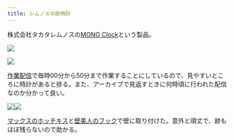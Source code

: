 ```yaml
---
title: レムノスの掛時計
---
```

株式会社タカタレムノスの[MONO Clock](https://www.amazon.co.jp/dp/B004UIT8BK)という製品。

![](https://lh5.googleusercontent.com/4_TC4GzWn_OeN8U9NaYUOoWmrDeMd16OO7KhF8tXA-A7dLWcZBELkQb0EWqgSipMvvtsiXydSmVJJemHOw9o2zrYcxx90qTp3EL0QiX1hUnCKbMLKAFj932VBcknhRpBUa7WrQQ1diit_VCpxHp7ZA)

![](https://lh6.googleusercontent.com/WgpVLGt7CcdaaZ-xjd1NV9Yk7g1M1lsKDSqi6_d316kPUyPpsLa6iCt9w6mOfCmuMWStfpjB-qz-MGUtGQzFTbZdKjgbnFfag1ow5NrqsaRd2rLHVq45AMQ7wPFeqxMDsN-JV28iMY9URiERS8qbTA)

[作業配信](https://www.youtube.com/channel/UC5s-KpSDGzxWPWNv94PnJHw)で毎時00分から50分まで作業することにしているので、見やすいところに時計があると捗る。また、アーカイブで見返すときに何時頃に行われた配信なのか分かって良い。

![](https://lh5.googleusercontent.com/VtWDe6Lek5duW3sfIs2fsYyqvaZF13vc9qyhfI3rNF2ZT9gpBx0Pp10DGUgWEoNhp62v6ys_za8f7w8L0UnhWtNXrgtEMZ_xZkmm71jm4Ov3TQ4dpLa0mAWXn9xXsZQ61M7VXA5wLoZDFmCBpTL9eg)![](https://lh6.googleusercontent.com/tuVnrVMeWK7OiOA3egIhUwob4uSM1gQLxkjHFvKNHgXhCZg4fZXkDxzO7X8ZvNTBFrI2Qba-kQV0u6en33vo_2uKq5z4usw0QGJwPywX6njQzzdYhusvxJpCcwpO5aNXUOVnWHsb9OnFEv1d3DffZg)

[マックスのホッチキス](https://www.amazon.co.jp/dp/B000O9WRWG)と[壁美人のフック](https://www.amazon.co.jp/dp/B00CU78TDG)で壁に取り付けた。意外と頑丈で、跡もほぼ残らないので助かる。
